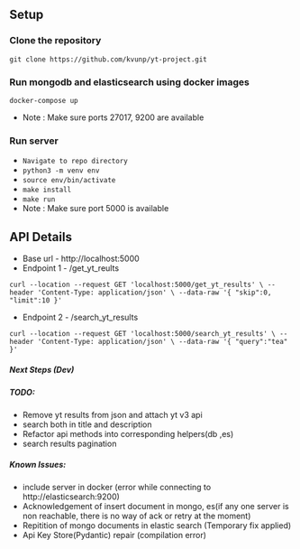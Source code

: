 ## Setup
### Clone the repository
`
git clone https://github.com/kvunp/yt-project.git
`

### Run mongodb and elasticsearch using docker images
`
docker-compose up
`
* Note : Make sure ports 27017, 9200 are available

### Run server
* `
Navigate to repo directory
`
* `
python3 -m venv env
` 
* `
source env/bin/activate
`
* `
make install
`
* `
make run
`
* Note : Make sure port 5000 is available

## API Details
* Base url - http://localhost:5000
* Endpoint 1 - /get_yt_reults

`
curl --location --request GET 'localhost:5000/get_yt_results' \
--header 'Content-Type: application/json' \
--data-raw '{
    "skip":0,
    "limit":10
}'
`
* Endpoint 2 - /search_yt_results

`
curl --location --request GET 'localhost:5000/search_yt_results' \
--header 'Content-Type: application/json' \
--data-raw '{
    "query":"tea"
}'
`

##### Next Steps (Dev)
##### TODO:
* Remove yt results from json and attach yt v3 api 
* search both in title and description
* Refactor api methods into corresponding helpers(db ,es)
* search results pagination

##### Known Issues:
* include server in docker (error while connecting to http://elasticsearch:9200)
* Acknowledgement of insert document in mongo, es(if any one server is non reachable, there is no way of ack or retry at the moment) 
* Repitition of mongo documents in elastic search (Temporary fix applied)
* Api Key Store(Pydantic) repair (compilation error)